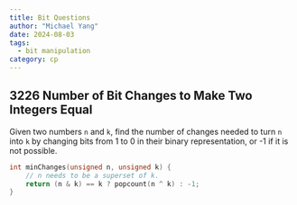 ```yaml
---
title: Bit Questions
author: "Michael Yang"
date: 2024-08-03
tags:
  - bit manipulation
category: cp
---
```


## 3226 Number of Bit Changes to Make Two Integers Equal

Given two numbers `n` and `k`, find the number of changes needed to turn `n` into `k` by changing bits from 1 to 0 in their binary representation, or -1 if it is not possible.

```cpp
int minChanges(unsigned n, unsigned k) {
    // n needs to be a superset of k.
    return (n & k) == k ? popcount(n ^ k) : -1;
}
```
